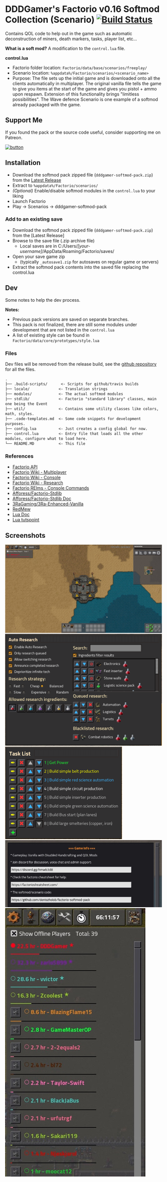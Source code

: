 # DDDGamer's Factorio v0.16 Softmod Collection (Scenario) [![Build Status](https://travis-ci.org/deniszholob/factorio-softmod-pack.svg?branch=master)](https://travis-ci.org/deniszholob/factorio-softmod-pack)

Contains QOL code to help out in the game such as automatic deconstruction of miners, death markers, tasks, player list, etc...

**What is a soft mod?**
A modification to the `control.lua` file.

**control.lua**
* Factorio folder location: `Factorio/data/base/scenarios/freeplay/`
* Scenario location: `%appdata%/Factorio/scenarios/<scenario_name>`
* Purpose: The file sets up the initial game and is downloaded onto all the clients automatically in multiplayer. The original vanilla file tells the game to give you items at the start of the game and gives you pistol + ammo upon respawn. Extension of this functionality brings "limitless possibilities". The Wave defence Scenario is one example of a softmod already packaged with the game.

## Support Me
If you found the pack or the source code useful, consider supporting me on Patreon.

[![button](https://c5.patreon.com/external/logo/downloads_wordmark_white_on_coral.png)](https://www.patreon.com/deniszholob)

## Installation
* Download the softmod pack zipped file (`dddgamer-softmod-pack.zip`) from the
[Latest Release](https://github.com/deniszholob/factorio-softmod-pack/releases/latest)
* Extract to `%appdata%/Factorio/scenarios/`
* *(Optional)* Enable/disable softmod modules in the `control.lua` to your liking
* Launch Factorio
* Play -> Scenarios -> dddgamer-softmod-pack

### Add to an existing save
* Download the softmod pack zipped file (`dddgamer-softmod-pack.zip`) from the
[Latest Release]
* Browse to the save file (.zip archive file)
  * Local saves are in C:/Users/*[your-username]*/AppData/Roaming/Factorio/saves/
* Open your save game zip
  * (typically `_autosave1.zip` for autosaves on regular game or servers)
* Extract the softmod pack contents into the saved file replacing the control.lua


## Dev
Some notes to help the dev process.

**Notes:**
* Previous pack versions are saved on separate branches.
* This pack is not finalized, there are still some modules under development that are not listed in the `control.lua`
* A list of existing style can be found in `Factorio/data/core/prototypes/style.lua`

### Files
Dev files will be removed from the release build, see the [github repository](https://github.com/deniszholob/factorio-softmod-pack) for all the files.

```
.
├── .build-scripts/      <- Scripts for github/travis builds
├── locale/             <- Translation strings
├── modules/            <- The actual softmod modules
├── stdlib/             <- Factorio "standard library" classes, main one being the Event
├── util/               <- Contains some utility classes like colors, math, styles.
├── .code-templates.md  <- Some code snippets for development purposes.
├── config.lua          <- Just creates a config global for now.
├── control.lua         <- Entry file that loads all the other modules, configure what to load here.
└── README.MD           <- This file

```

### References
* [Factorio API](http://lua-api.factorio.com/latest/)
* [Factorio Wiki - Multiplayer](https://wiki.factorio.com/Multiplayer)
* [Factorio Wiki - Console](https://wiki.factorio.com/Console)
* [Factorio Wiki - Research](https://wiki.factorio.com/Research)
* [Factorio RElms - Console Commands](https://factorio-realms.com/tutorials/useful_factorio_console_commands)
* [Afforess/Factorio-Stdlib](https://github.com/Afforess/Factorio-Stdlib)
* [Afforess/Factorio-Stdlib Doc](http://afforess.github.io/Factorio-Stdlib/index.html)
* [3RaGaming/3Ra-Enhanced-Vanilla](https://github.com/3RaGaming/3Ra-Enhanced-Vanilla)
* [RedMew](https://github.com/Refactorio/RedMew)
* [Lua Doc](https://www.lua.org/manual/5.3/)
* [Lua tutspoint](https://www.tutorialspoint.com/lua/index.htm)

## Screenshots
![Game Start with softmod pack](.screenshots/dddgamer-softmod.jpg)
![Auto Research](.screenshots/dddgamer-softmod_auto-research.png)
![Task List](.screenshots/dddgamer-softmod_task-list.png)
![Game Info](.screenshots/dddgamer-softmod_game-info.jpg)
![Player List](.screenshots/dddgamer-softmod_player-list.jpg)
